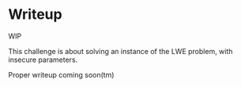 # Writeup
WIP

This challenge is about solving an instance of the LWE problem, with insecure parameters. 

Proper writeup coming soon(tm)
